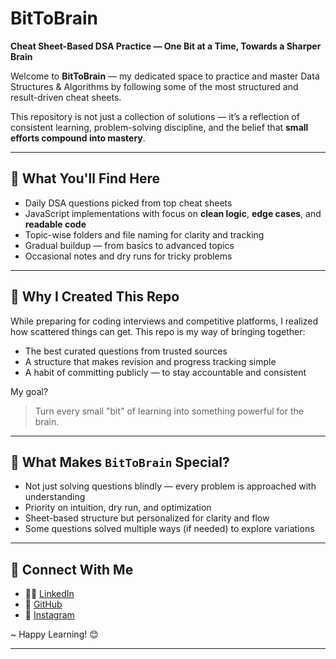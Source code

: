 # BitToBrain  
**Cheat Sheet-Based DSA Practice — One Bit at a Time, Towards a Sharper Brain**

Welcome to **BitToBrain** — my dedicated space to practice and master Data Structures & Algorithms by following some of the most structured and result-driven cheat sheets.

This repository is not just a collection of solutions — it’s a reflection of consistent learning, problem-solving discipline, and the belief that **small efforts compound into mastery**.

---


## 📌 What You'll Find Here

-  Daily DSA questions picked from top cheat sheets
-  JavaScript implementations with focus on **clean logic**, **edge cases**, and **readable code**
-  Topic-wise folders and file naming for clarity and tracking
-  Gradual buildup — from basics to advanced topics
-  Occasional notes and dry runs for tricky problems

---

## 🎯 Why I Created This Repo

While preparing for coding interviews and competitive platforms, I realized how scattered things can get. This repo is my way of bringing together:
- The best curated questions from trusted sources
- A structure that makes revision and progress tracking simple
- A habit of committing publicly — to stay accountable and consistent

My goal?  
> Turn every small "bit" of learning into something powerful for the brain.

---

## 🧩 What Makes `BitToBrain` Special?

-  Not just solving questions blindly — every problem is approached with understanding
-  Priority on intuition, dry run, and optimization
-  Sheet-based structure but personalized for clarity and flow
-  Some questions solved multiple ways (if needed) to explore variations

---
## 🔗 Connect With Me

- 🧑‍💼 [LinkedIn](https://www.linkedin.com/in/adiops-sh/)
- 📂 [GitHub](https://github.com/adiops-sh)
- 📸 [Instagram](https://www.instagram.com/adiops_sh)

~ Happy Learning! 😊

---

